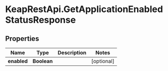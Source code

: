 # KeapRestApi.GetApplicationEnabledStatusResponse

## Properties

Name | Type | Description | Notes
------------ | ------------- | ------------- | -------------
**enabled** | **Boolean** |  | [optional] 


